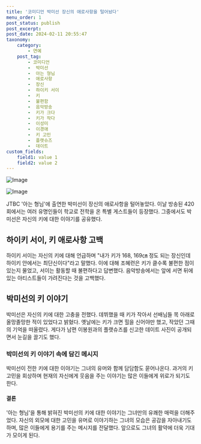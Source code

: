```yaml
---
title: '코미디언 박미선 장신의 애로사항을 털어놨다'
menu_order: 1
post_status: publish
post_excerpt: 
post_date: 2024-02-11 20:55:47
taxonomy:
    category:
        - 연예
    post_tag:
        - 코미디언
        -  박미선
        -  아는 형님
        -  애로사항
        -  장신
        -  하이키 서이
        -  키
        -  불편함
        -  음악방송
        -  키가 크다
        -  키가 작다
        -  이성미
        -  이경애
        -  키 고민
        -  플랫슈즈
        -  데이트
custom_fields:
    field1: value 1
    field2: value 2
---
```


![Image](https://ssl.pstatic.net/mimgnews/image/609/2024/02/11/202402102031386110_1_20240211054003793.jpg?type=w540)

![Image](https://mimgnews.pstatic.net/image/609/2024/02/11/202402102031386110_2_20240211054003797.jpg?type=w540)

JTBC '아는 형님'에 출연한 박미선이 장신의 애로사항을 털어놓았다. 이날 방송된 420회에서는 여러 유명인들이 학교로 전학을 온 특별 게스트들이 등장했다. 그중에서도 박미선은 자신의 키에 대한 이야기를 공유했다.
## 하이키 서이, 키 애로사항 고백
하이키 서이는 자신의 키에 대해 언급하며 "내가 키가 168, 169㎝ 정도 되는 장신인데 하이키 안에서는 최단신이다"라고 말했다. 이에 대해 조혜련은 키가 클수록 불편한 점이 있는지 물었고, 서이는 활동할 때 불편하다고 답변했다. 음악방송에서는 앞에 서면 뒤에 있는 아티스트들이 가려진다는 것을 고백했다.
## 박미선의 키 이야기
박미선은 자신의 키에 대한 고충을 전했다. 데뷔했을 때 키가 작아서 선배님들 목 아래로 올망졸망한 적이 있었다고 밝혔다. 옛날에는 키가 크면 힐을 신어야만 했고, 작았던 그때의 기억을 떠올렸다. 게다가 남편 이봉원과의 플랫슈즈를 신고한 데이트 사진이 공개되면서 눈길을 끌기도 했다.
### 박미선의 키 이야기 속에 담긴 메시지
박미선이 전한 키에 대한 이야기는 그녀의 유머와 함께 담담함도 묻어나온다. 과거의 키 고민을 회상하며 현재의 자신에게 웃음을 주는 이야기는 많은 이들에게 위로가 되기도 한다. 
#### 결론
'아는 형님'을 통해 밝혀진 박미선의 키에 대한 이야기는 그녀만의 유쾌한 매력을 더해주었다. 자신의 외모에 대한 고민을 유머로 이야기하는 그녀의 모습은 공감을 자아내기도 하며, 많은 이들에게 용기를 주는 메시지를 전달했다. 앞으로도 그녀의 활약에 더욱 기대가 모이게 된다.
